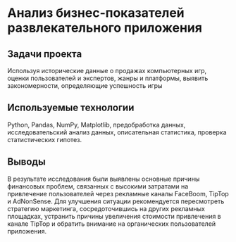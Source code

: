 # Анализ бизнес-показателей развлекательного приложения

## Задачи проекта
Используя исторические данные о продажах компьютерных игр, оценки пользователей и экспертов, жанры и платформы, выявить закономерности, определяющие успешность игры

## Используемые технологии
Python, Pandas, NumPy, Matplotlib, предобработка данных, исследовательский анализ данных, описательная статистика, проверка статистических гипотез.

## Выводы
В результате исследования были выявлены основные причины финансовых проблем, связанных с высокими затратами на привлечение пользователей через рекламные каналы FaceBoom, TipTop и AdNonSense. Для улучшения ситуации рекомендуется пересмотреть стратегию маркетинга, сосредоточившись на других рекламных площадках, устранить причины увеличения стоимости привлечения в канале TipTop и обратить внимание на органических пользователей приложения.
